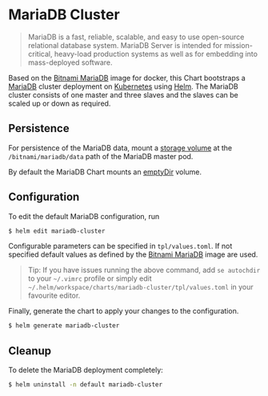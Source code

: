 # MariaDB Cluster

> MariaDB is a fast, reliable, scalable, and easy to use open-source relational database system. MariaDB Server is intended for mission-critical, heavy-load production systems as well as for embedding into mass-deployed software.

Based on the [Bitnami MariaDB](https://github.com/bitnami/bitnami-docker-mariadb) image for docker, this Chart bootstraps a [MariaDB](https://mariadb.com/) cluster deployment on [Kubernetes](http://kubernetes.io) using [Helm](https://helm.sh). The MariaDB cluster consists of one master and three slaves and the slaves can be scaled up or down as required.

## Persistence

For persistence of the MariaDB data, mount a [storage volume](http://kubernetes.io/docs/user-guide/volumes/) at the `/bitnami/mariadb/data` path of the MariaDB master pod.

By default the MariaDB Chart mounts an [emptyDir](http://kubernetes.io/docs/user-guide/volumes/#emptydir) volume.

## Configuration

To edit the default MariaDB configuration, run

```bash
$ helm edit mariadb-cluster
```

Configurable parameters can be specified in `tpl/values.toml`. If not specified default values as defined by the [Bitnami MariaDB](https://github.com/bitnami/bitnami-docker-mariadb) image are used.

> Tip: If you have issues running the above command, add `se autochdir` to your `~/.vimrc` profile or simply edit `~/.helm/workspace/charts/mariadb-cluster/tpl/values.toml` in your favourite editor.

Finally, generate the chart to apply your changes to the configuration.

```bash
$ helm generate mariadb-cluster
```

## Cleanup

To delete the MariaDB deployment completely:

```bash
$ helm uninstall -n default mariadb-cluster
```
